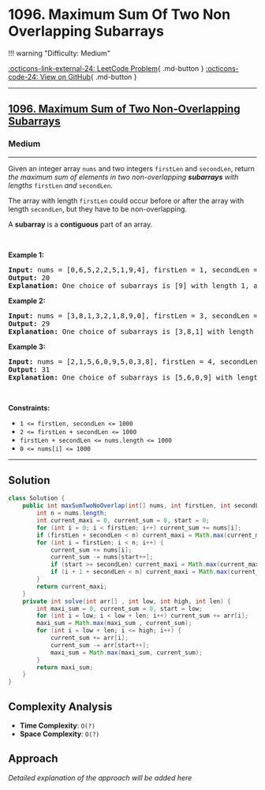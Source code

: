 # 1096. Maximum Sum Of Two Non Overlapping Subarrays

!!! warning "Difficulty: Medium"

[:octicons-link-external-24: LeetCode Problem](https://leetcode.com/problems/maximum-sum-of-two-non-overlapping-subarrays/){ .md-button }
[:octicons-code-24: View on GitHub](https://github.com/RAJ8664/Leetcode/tree/master/1096-maximum-sum-of-two-non-overlapping-subarrays){ .md-button }

---

<h2><a href="https://leetcode.com/problems/maximum-sum-of-two-non-overlapping-subarrays">1096. Maximum Sum of Two Non-Overlapping Subarrays</a></h2><h3>Medium</h3><hr><p>Given an integer array <code>nums</code> and two integers <code>firstLen</code> and <code>secondLen</code>, return <em>the maximum sum of elements in two non-overlapping <strong>subarrays</strong> with lengths </em><code>firstLen</code><em> and </em><code>secondLen</code>.</p>

<p>The array with length <code>firstLen</code> could occur before or after the array with length <code>secondLen</code>, but they have to be non-overlapping.</p>

<p>A <strong>subarray</strong> is a <strong>contiguous</strong> part of an array.</p>

<p>&nbsp;</p>
<p><strong class="example">Example 1:</strong></p>

<pre>
<strong>Input:</strong> nums = [0,6,5,2,2,5,1,9,4], firstLen = 1, secondLen = 2
<strong>Output:</strong> 20
<strong>Explanation:</strong> One choice of subarrays is [9] with length 1, and [6,5] with length 2.
</pre>

<p><strong class="example">Example 2:</strong></p>

<pre>
<strong>Input:</strong> nums = [3,8,1,3,2,1,8,9,0], firstLen = 3, secondLen = 2
<strong>Output:</strong> 29
<strong>Explanation:</strong> One choice of subarrays is [3,8,1] with length 3, and [8,9] with length 2.
</pre>

<p><strong class="example">Example 3:</strong></p>

<pre>
<strong>Input:</strong> nums = [2,1,5,6,0,9,5,0,3,8], firstLen = 4, secondLen = 3
<strong>Output:</strong> 31
<strong>Explanation:</strong> One choice of subarrays is [5,6,0,9] with length 4, and [0,3,8] with length 3.
</pre>

<p>&nbsp;</p>
<p><strong>Constraints:</strong></p>

<ul>
	<li><code>1 &lt;= firstLen, secondLen &lt;= 1000</code></li>
	<li><code>2 &lt;= firstLen + secondLen &lt;= 1000</code></li>
	<li><code>firstLen + secondLen &lt;= nums.length &lt;= 1000</code></li>
	<li><code>0 &lt;= nums[i] &lt;= 1000</code></li>
</ul>


---

## Solution

```java
class Solution {
    public int maxSumTwoNoOverlap(int[] nums, int firstLen, int secondLen) {
        int n = nums.length;
        int current_maxi = 0, current_sum = 0, start = 0;
        for (int i = 0; i < firstLen; i++) current_sum += nums[i];
        if (firstLen + secondLen < n) current_maxi = Math.max(current_maxi, current_sum + solve(nums, firstLen + 1, n - 1, secondLen));
        for (int i = firstLen; i < n; i++) {
            current_sum += nums[i];
            current_sum -= nums[start++];
            if (start >= secondLen) current_maxi = Math.max(current_maxi, current_sum + solve(nums, 0, start - 1, secondLen));
            if (i + 1 + secondLen < n) current_maxi = Math.max(current_maxi, current_sum + solve(nums, i + 1, n - 1, secondLen));
        }
        return current_maxi;
    }
    private int solve(int arr[] , int low, int high, int len) {
        int maxi_sum = 0, current_sum = 0, start = low;
        for (int i = low; i < low + len; i++) current_sum += arr[i];
        maxi_sum = Math.max(maxi_sum , current_sum);
        for (int i = low + len; i <= high; i++) {
            current_sum += arr[i];
            current_sum -= arr[start++];
            maxi_sum = Math.max(maxi_sum, current_sum);
        }
        return maxi_sum;
    }
}

```

## Complexity Analysis

- **Time Complexity**: `O(?)`
- **Space Complexity**: `O(?)`

## Approach

*Detailed explanation of the approach will be added here*

